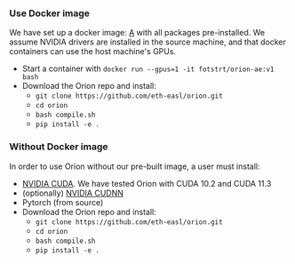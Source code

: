 ### Use Docker image

We have set up a docker image: [A]() with all packages pre-installed. We assume NVIDIA drivers are installed in the source machine, and that docker containers can use the host machine's GPUs.

* Start a container with `docker run --gpus=1 -it fotstrt/orion-ae:v1 bash`
* Download the Orion repo and install:
    * `git clone https://github.com/eth-easl/orion.git`
    * `cd orion`
    * `bash compile.sh`
    * `pip install -e .`

### Without Docker image

In order to use Orion without our pre-built image, a user must install:
* [NVIDIA CUDA](https://developer.nvidia.com/cuda-toolkit). We have tested Orion with CUDA 10.2 and CUDA 11.3
* (optionally) [NVIDIA CUDNN](https://developer.nvidia.com/cudnn)
* Pytorch (from source)
* Download the Orion repo and install:
    * `git clone https://github.com/eth-easl/orion.git`
    * `cd orion`
    * `bash compile.sh`
    * `pip install -e .`
